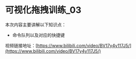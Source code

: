 # 可视化拖拽训练_03

本次内容主要讲解以下知识点：

- 命令队列以及对应的快捷键

视频链接地址：[https://www.bilibili.com/video/BV17y4y117J5/](https://www.bilibili.com/video/BV17y4y117J5/)